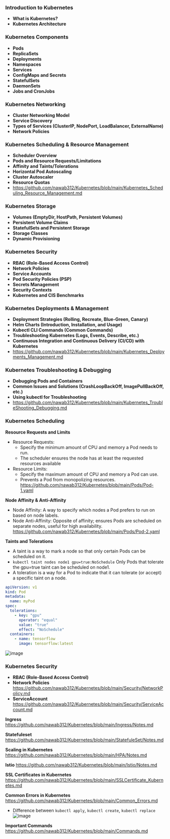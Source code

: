 ### Introduction to Kubernetes ###
- **What is Kubernetes?**
- **Kubernetes Architecture**

### Kubernetes Components ###
- **Pods**
- **ReplicaSets**
- **Deployments**
- **Namespaces**
- **Services**
- **ConfigMaps and Secrets**
- **StatefulSets**
- **DaemonSets**
- **Jobs and CronJobs**

### Kubernetes Networking ###
- **Cluster Networking Model**
- **Service Discovery**
- **Types of Services (ClusterIP, NodePort, LoadBalancer, ExternalName)**
- **Network Policies**

### Kubernetes Scheduling & Resource Management ###
- **Scheduler Overview**
- **Pods and Resource Requests/Limitations**
- **Affinity and Taints/Tolerations**
- **Horizontal Pod Autoscaling**
- **Cluster Autoscaler**
- **Resource Quotas**
- https://github.com/nawab312/Kubernetes/blob/main/Kubernetes_Scheduling_Resource_Management.md

### Kubernetes Storage ###
- **Volumes (EmptyDir, HostPath, Persistent Volumes)**
- **Persistent Volume Claims**
- **StatefulSets and Persistent Storage**
- **Storage Classes**
- **Dynamic Provisioning**

### Kubernetes Security ###
- **RBAC (Role-Based Access Control)**
- **Network Policies**
- **Service Accounts**
- **Pod Security Policies (PSP)**
- **Secrets Management**
- **Security Contexts**
- **Kubernetes and CIS Benchmarks**

### Kubernetes Deployments & Management ###
- **Deployment Strategies (Rolling, Recreate, Blue-Green, Canary)**
- **Helm Charts (Introduction, Installation, and Usage)**
- **Kubectl CLI Commands (Common Commands)**
- **Troubleshooting Kubernetes (Logs, Events, Describe, etc.)**
- **Continuous Integration and Continuous Delivery (CI/CD) with Kubernetes**
- https://github.com/nawab312/Kubernetes/blob/main/Kubernetes_Deployments_Management.md

### Kubernetes Troubleshooting & Debugging ###
- **Debugging Pods and Containers**
- **Common Issues and Solutions (CrashLoopBackOff, ImagePullBackOff, etc.)**
- **Using kubectl for Troubleshooting**
- https://github.com/nawab312/Kubernetes/blob/main/Kubernetes_TroubleShooting_Debugging.md

### Kubernetes Scheduling ###

**Resource Requests and Limits**
- Resource Requests:
    - Specify the minimum amount of CPU and memory a Pod needs to run.
    - The scheduler ensures the node has at least the requested resources available
- Resource Limits:
    - Specify the maximum amount of CPU and memory a Pod can use.
    - Prevents a Pod from monopolizing resources.
https://github.com/nawab312/Kubernetes/blob/main/Pods/Pod-1.yaml

**Node Affinity & Anti-Affinity**
- Node Affinity: A way to specify which nodes a Pod prefers to run on based on node labels.
- Node Anti-Affinity: Opposite of affinity; ensures Pods are scheduled on separate nodes, useful for high availability.
https://github.com/nawab312/Kubernetes/blob/main/Pods/Pod-2.yaml

**Taints and Tolerations**
- A taint is a way to mark a node so that only certain Pods can be scheduled on it.
- `kubectl taint nodes node1 gpu=true:NoSchedule` Only Pods that tolerate the gpu=true taint can be scheduled on node1.
- A toleration is a way for a Pod to indicate that it can tolerate (or accept) a specific taint on a node.
```yaml
apiVersion: v1
kind: Pod
metadata:
  name: myPod
spec:
  tolerations:
    - key: "gpu"
      operator: "equal"
      value: "true"
      effect: "NoSchedule"
  containers:
    - name: tensorflow
      image: tensorflow:latest
```
![image](https://github.com/user-attachments/assets/6466be37-1dea-4296-aac6-2bcab920e105)

### Kubernetes Security ###
- **RBAC (Role-Based Access Control)**
- **Network Policies** https://github.com/nawab312/Kubernetes/blob/main/Security/NetworkPolicy.md
- **ServiceAccount** https://github.com/nawab312/Kubernetes/blob/main/Security/ServiceAccount.md


**Ingress** https://github.com/nawab312/Kubernetes/blob/main/Ingress/Notes.md

**Statefuleset** https://github.com/nawab312/Kubernetes/blob/main/StatefuleSet/Notes.md

**Scaling in Kubernetes** https://github.com/nawab312/Kubernetes/blob/main/HPA/Notes.md

**Istio** https://github.com/nawab312/Kubernetes/blob/main/Istio/Notes.md

**SSL Certificates in Kubernetes** https://github.com/nawab312/Kubernetes/blob/main/SSLCertificate_Kubernetes.md

**Common Errors in Kubernetes** https://github.com/nawab312/Kubernetes/blob/main/Common_Errors.md

- Difference between `kubectl apply`, `kubectl create`, `kubectl replace`
![image](https://github.com/user-attachments/assets/e2771329-33be-446f-ad3e-74de10812595)

**Important Commands** https://github.com/nawab312/Kubernetes/blob/main/Commands.md






